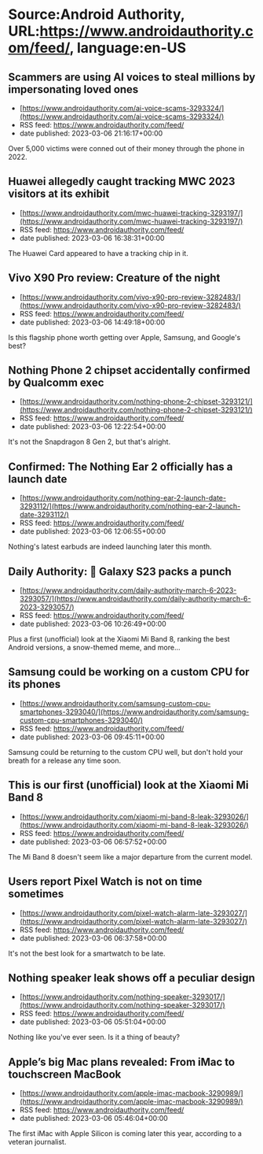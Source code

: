 # Source:Android Authority, URL:https://www.androidauthority.com/feed/, language:en-US

## Scammers are using AI voices to steal millions by impersonating loved ones
 - [https://www.androidauthority.com/ai-voice-scams-3293324/](https://www.androidauthority.com/ai-voice-scams-3293324/)
 - RSS feed: https://www.androidauthority.com/feed/
 - date published: 2023-03-06 21:16:17+00:00

Over 5,000 victims were conned out of their money through the phone in 2022.

## Huawei allegedly caught tracking MWC 2023 visitors at its exhibit
 - [https://www.androidauthority.com/mwc-huawei-tracking-3293197/](https://www.androidauthority.com/mwc-huawei-tracking-3293197/)
 - RSS feed: https://www.androidauthority.com/feed/
 - date published: 2023-03-06 16:38:31+00:00

The Huawei Card appeared to have a tracking chip in it.

## Vivo X90 Pro review: Creature of the night
 - [https://www.androidauthority.com/vivo-x90-pro-review-3282483/](https://www.androidauthority.com/vivo-x90-pro-review-3282483/)
 - RSS feed: https://www.androidauthority.com/feed/
 - date published: 2023-03-06 14:49:18+00:00

Is this flagship phone worth getting over Apple, Samsung, and Google's best?

## Nothing Phone 2 chipset accidentally confirmed by Qualcomm exec
 - [https://www.androidauthority.com/nothing-phone-2-chipset-3293121/](https://www.androidauthority.com/nothing-phone-2-chipset-3293121/)
 - RSS feed: https://www.androidauthority.com/feed/
 - date published: 2023-03-06 12:22:54+00:00

It's not the Snapdragon 8 Gen 2, but that's alright.

## Confirmed: The Nothing Ear 2 officially has a launch date
 - [https://www.androidauthority.com/nothing-ear-2-launch-date-3293112/](https://www.androidauthority.com/nothing-ear-2-launch-date-3293112/)
 - RSS feed: https://www.androidauthority.com/feed/
 - date published: 2023-03-06 12:06:55+00:00

Nothing's latest earbuds are indeed launching later this month.

## Daily Authority: 👊 Galaxy S23 packs a punch
 - [https://www.androidauthority.com/daily-authority-march-6-2023-3293057/](https://www.androidauthority.com/daily-authority-march-6-2023-3293057/)
 - RSS feed: https://www.androidauthority.com/feed/
 - date published: 2023-03-06 10:26:49+00:00

Plus a first (unofficial) look at the Xiaomi Mi Band 8, ranking the best Android versions, a snow-themed meme, and more...

## Samsung could be working on a custom CPU for its phones
 - [https://www.androidauthority.com/samsung-custom-cpu-smartphones-3293040/](https://www.androidauthority.com/samsung-custom-cpu-smartphones-3293040/)
 - RSS feed: https://www.androidauthority.com/feed/
 - date published: 2023-03-06 09:45:11+00:00

Samsung could be returning to the custom CPU well, but don't hold your breath for a release any time soon.

## This is our first (unofficial) look at the Xiaomi Mi Band 8
 - [https://www.androidauthority.com/xiaomi-mi-band-8-leak-3293026/](https://www.androidauthority.com/xiaomi-mi-band-8-leak-3293026/)
 - RSS feed: https://www.androidauthority.com/feed/
 - date published: 2023-03-06 06:57:52+00:00

The Mi Band 8 doesn't seem like a major departure from the current model.

## Users report Pixel Watch is not on time sometimes
 - [https://www.androidauthority.com/pixel-watch-alarm-late-3293027/](https://www.androidauthority.com/pixel-watch-alarm-late-3293027/)
 - RSS feed: https://www.androidauthority.com/feed/
 - date published: 2023-03-06 06:37:58+00:00

It's not the best look for a smartwatch to be late.

## Nothing speaker leak shows off a peculiar design
 - [https://www.androidauthority.com/nothing-speaker-3293017/](https://www.androidauthority.com/nothing-speaker-3293017/)
 - RSS feed: https://www.androidauthority.com/feed/
 - date published: 2023-03-06 05:51:04+00:00

Nothing like you've ever seen. Is it a thing of beauty?

## Apple’s big Mac plans revealed: From iMac to touchscreen MacBook
 - [https://www.androidauthority.com/apple-imac-macbook-3290989/](https://www.androidauthority.com/apple-imac-macbook-3290989/)
 - RSS feed: https://www.androidauthority.com/feed/
 - date published: 2023-03-06 05:46:04+00:00

The first iMac with Apple Silicon is coming later this year, according to a veteran journalist.


